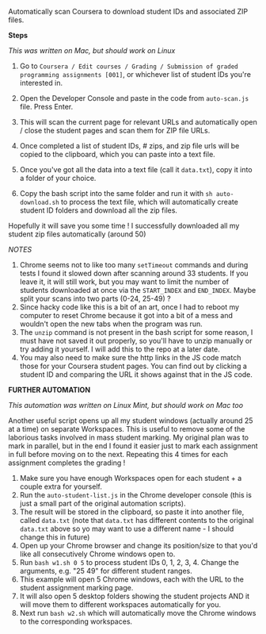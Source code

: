 Automatically scan Coursera to download student IDs and associated ZIP files.

**Steps**

*This was written on Mac, but should work on Linux*

1. Go to `Coursera / Edit courses / Grading / Submission of graded programming assignments [001]`, or whichever list of student IDs you're interested in.
2. Open the Developer Console and paste in the code from `auto-scan.js` file. Press Enter.
3. This will scan the current page for relevant URLs and automatically open / close the student pages and scan them for ZIP file URLs.
4. Once completed a list of student IDs, # zips, and zip file urls will be copied to the clipboard, which you can paste into a text file.

5. Once you've got all the data into a text file (call it `data.txt`), copy it into a folder of your choice.
6. Copy the bash script into the same folder and run it with `sh auto-download.sh` to process the text file, which will automatically create student ID folders and download all the zip files.

Hopefully it will save you some time ! I successfully downloaded all my student zip files automatically (around 50)

*NOTES*

1. Chrome seems not to like too many `setTimeout` commands and during tests I found it slowed down after scanning around 33 students. If you leave it, it will still work, but you may want to limit the number of students downloaded at once via the `START_INDEX` and `END_INDEX`. Maybe split your scans into two parts (0-24, 25-49) ?
2. Since hacky code like this is a bit of an art, once I had to reboot my computer to reset Chrome because it got into a bit of a mess and wouldn't open the new tabs when the program was run.
3. The `unzip` command is not present in the bash script for some reason, I must have not saved it out properly, so you'll have to unzip manually or try adding it yourself. I will add this to the repo at a later date.
4. You may also need to make sure the http links in the JS code match those for your Coursera student pages. You can find out by clicking a student ID and comparing the URL it shows against that in the JS code.

**FURTHER AUTOMATION**

*This automation was written on Linux Mint, but should work on Mac too*

Another useful script opens up all my student windows (actually around 25 at a time) on separate Workspaces. This is useful to remove some of the laborious tasks involved in mass student marking. My original plan was to mark in parallel, but in the end I found it easier just to mark each assignment in full before moving on to the next. Repeating this 4 times for each assignment completes the grading !

1. Make sure you have enough Workspaces open for each student + a couple extra for yourself.
2. Run the `auto-student-list.js` in the Chrome developer console (this is just a small part of the original automation scripts).
3. The result will be stored in the clipboard, so paste it into another file, called `data.txt` (note that `data.txt` has different contents to the original `data.txt` above so yo may want to use a different name - I should change this in future)
4. Open up your Chrome browser and change its position/size to that you'd like all consecutively Chrome windows open to.
5. Run `bash w1.sh 0 5` to process student IDs 0, 1, 2, 3, 4. Change the arguments, e.g. "25 49" for different student ranges.
6. This example will open 5 Chrome windows, each with the URL to the student assignment marking page.
7. It will also open 5 desktop folders showing the student projects AND it will move them to different workspaces automatically for you.
8. Next run `bash w2.sh` which will automatically move the Chrome windows to the corresponding workspaces.

